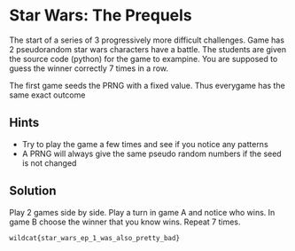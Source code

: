 # Star Wars: The Prequels

The start of a series of 3 progressively more difficult challenges.  Game has 2
pseudorandom star wars characters have a battle.  The students are given the
source code (python) for the game to exampine. You are supposed to guess
the winner correctly 7 times in a row.

The first game seeds the PRNG with a fixed value.  Thus everygame has the same
exact outcome

## Hints

* Try to play the game a few times and see if you notice any patterns
* A PRNG will always give the same pseudo random numbers if the seed is not
  changed

## Solution

Play 2 games side by side.  Play a turn in game A and notice who wins.  In game
B choose the winner that you know wins.  Repeat 7 times.

```
wildcat{star_wars_ep_1_was_also_pretty_bad}
```
